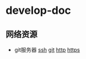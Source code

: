 develop-doc
===========

## 网络资源

* git服务器 [ssh](ssh://git.myrsoft.net) [git](git.myrsoft.net) [http](http://git.myrsoft.net) [https](https://git.myrsoft.net)